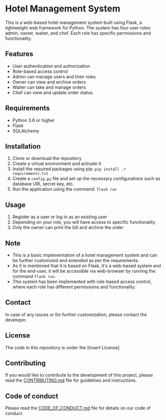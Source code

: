 
# Hotel Management System

This is a web-based hotel management system built using Flask, a lightweight web framework for Python. The system has four user roles: admin, owner, waiter, and chef. Each role has specific permissions and functionality.

## Features

-   User authentication and authorization
-   Role-based access control
-   Admin can manage users and their roles
-   Owner can view and archive orders
-   Waiter can take and manage orders
-   Chef can view and update order status

## Requirements

-   Python 3.6 or higher
-   Flask
-   SQLAlchemy

## Installation

1.  Clone or download the repository
2.  Create a virtual environment and activate it
3.  Install the required packages using pip: `pip install -r requirements.txt`
4.  Create a `config.py` file and set up the necessary configurations such as database URI, secret key, etc.
5.  Run the application using the command: `flask run`

## Usage

1.  Register as a user or log in as an existing user
2.  Depending on your role, you will have access to specific functionality
3.  Only the owner can print the bill and archive the order

## Note

-   This is a basic implementation of a hotel management system and can be further customized and extended as per the requirements.
-   As it is mentioned that it is based on Flask, it's a web-based system and for the end-user, it will be accessible via web-browser by running the command `flask run`.
-   This system has been implemented with role-based access control, where each role has different permissions and functionality.

## Contact

In case of any issues or for further customization, please contact the developer.

## License

The code in this repository is under the [Insert License].

## Contributing

If you would like to contribute to the development of this project, please read the [CONTRIBUTING.md](https://chat.openai.com/CONTRIBUTING.md) file for guidelines and instructions.

## Code of conduct

Please read the [CODE_OF_CONDUCT.md](https://chat.openai.com/CODE_OF_CONDUCT.md) file for details on our code of conduct.
